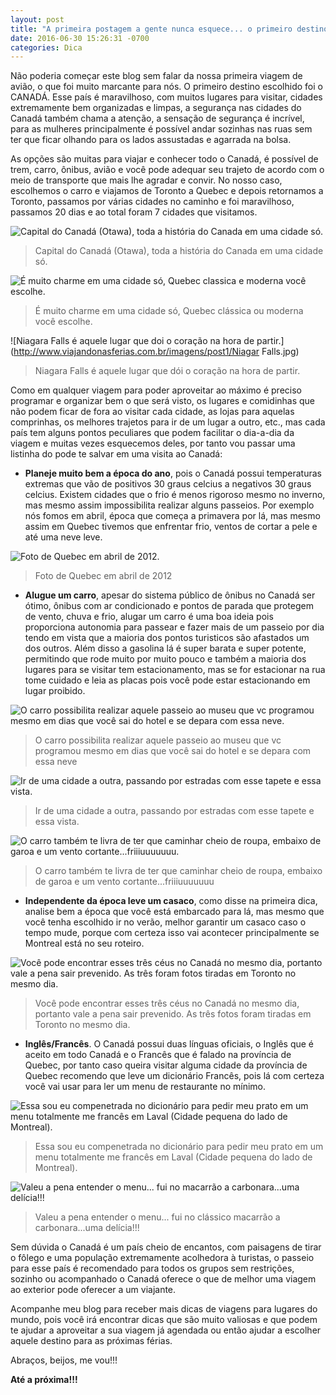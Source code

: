 ```yaml
---
layout: post
title: "A primeira postagem a gente nunca esquece... o primeiro destino internacional também não!"
date: 2016-06-30 15:26:31 -0700
categories: Dica
---
```




Não poderia começar este blog sem falar da nossa primeira viagem de avião, o que foi muito marcante para nós. O primeiro destino escolhido foi o CANADÁ.
Esse país é maravilhoso, com muitos lugares para visitar, cidades extremamente bem organizadas e limpas, a segurança nas cidades do Canadá também chama a atenção, a sensação de segurança é incrível, para as mulheres principalmente é possível andar sozinhas nas ruas sem ter que ficar olhando para os lados assustadas e agarrada na bolsa.  

As opções são muitas para viajar e conhecer todo o Canadá, é possível de trem, carro, ônibus, avião e você pode adequar seu trajeto de acordo com o meio de transporte que mais lhe agradar e convir. No nosso caso, escolhemos o carro e viajamos de Toronto a Quebec e depois retornamos a Toronto, passamos por várias cidades no caminho e foi maravilhoso, passamos 20 dias e ao total foram 7 cidades que visitamos.

![Capital do Canadá (Otawa), toda a história do Canada em uma cidade só.](http://www.viajandonasferias.com.br/imagens/post1/Otawa.jpg)
> Capital do Canadá (Otawa), toda a história do Canada em uma cidade só.

![É muito charme em uma cidade só, Quebec classica e moderna você escolhe.](http://www.viajandonasferias.com.br/imagens/post1/Quebec.jpg)
> É muito charme em uma cidade só, Quebec clássica ou moderna você escolhe.

![Niagara Falls é aquele lugar que doi o coração na hora de partir.](http://www.viajandonasferias.com.br/imagens/post1/Niagar Falls.jpg)
> Niagara Falls é aquele lugar que dói o coração na hora de partir.

Como em qualquer viagem para poder aproveitar ao máximo é preciso programar e organizar bem o que será visto, os lugares e comidinhas que não podem ficar de fora ao visitar cada cidade, as lojas para aquelas comprinhas, os melhores trajetos para ir de um lugar a outro, etc., mas cada país tem alguns pontos peculiares que podem facilitar o dia-a-dia da viagem e muitas vezes esquecemos deles, por tanto vou passar uma listinha do pode te salvar em uma visita ao Canadá:

*	**Planeje muito bem a época do ano**, pois o Canadá possui temperaturas extremas que vão de positivos 30 graus celcius a negativos 30 graus celcius. Existem cidades que o frio é menos rigoroso mesmo no inverno, mas mesmo assim impossibilita realizar alguns passeios. Por exemplo nós fomos em abril, época que começa a primavera por lá, mas mesmo assim em Quebec tivemos que enfrentar frio, ventos de cortar a pele e até uma neve leve.
	
![Foto de Quebec em abril de 2012.](http://www.viajandonasferias.com.br/imagens/post1/DSCF1017.jpg)
> Foto de Quebec em abril de 2012


*	**Alugue um carro**, apesar do sistema público de ônibus no Canadá ser ótimo, ônibus com ar condicionado e pontos de parada que protegem de vento, chuva e frio, alugar um carro é uma boa ideia pois proporciona autonomia para passear e fazer mais de um passeio por dia tendo em vista que a maioria dos pontos turisticos são afastados um dos outros. Além disso a gasolina lá é super barata e super potente, permitindo que rode muito por muito pouco e também a maioria dos lugares para se visitar tem estacionamento, mas se for estacionar na rua tome cuidado e leia as placas pois você pode estar estacionando em lugar proibido.

![O carro possibilita realizar aquele passeio ao museu que vc programou mesmo em dias que você sai do hotel e se depara com essa neve.](http://www.viajandonasferias.com.br/imagens/post1/DSCF1005.jpg)
> O carro possibilita realizar aquele passeio ao museu que vc programou mesmo em dias que você sai do hotel e se depara com essa neve

![Ir de uma cidade a outra, passando por estradas com esse tapete e essa vista.](http://www.viajandonasferias.com.br/imagens/post1/carro1-.jpg)
> Ir de uma cidade a outra, passando por estradas com esse tapete e essa vista.

![O carro também te livra de ter que caminhar cheio de roupa, embaixo de garoa e um vento cortante...friiiuuuuuuu.](http://www.viajandonasferias.com.br/imagens/post1/carro2.jpg)
> O carro também te livra de ter que caminhar cheio de roupa, embaixo de garoa e um vento cortante...friiiuuuuuuu

* **Independente da época leve um casaco**, como disse na primeira dica, analise bem a época que você está embarcado para lá, mas mesmo que você tenha escolhido ir no verão, melhor garantir um casaco caso o tempo mude, porque com certeza isso vai acontecer principalmente se Montreal está no seu roteiro. 	
 
![Você pode encontrar esses três céus no Canadá no mesmo dia, portanto vale a pena sair prevenido. As três foram fotos tiradas em Toronto no mesmo dia.](http://www.viajandonasferias.com.br/imagens/post1/clima.jpg)
> Você pode encontrar esses três céus no Canadá no mesmo dia, portanto vale a pena sair prevenido. As três fotos foram tiradas em Toronto no mesmo dia.


* **Inglês/Francês**. O Canadá possui duas línguas oficiais, o Inglês que é aceito em todo Canadá e o Francês que é falado na província de Quebec, por tanto caso queira visitar alguma cidade da província de Quebec recomendo que leve um dicionário Francês, pois lá com certeza você vai usar para ler um menu de restaurante no mínimo. 

![Essa sou eu compenetrada no dicionário para pedir meu prato em um menu totalmente me francês em Laval (Cidade pequena do lado de Montreal).](http://www.viajandonasferias.com.br/imagens/post1/ingles_frances.jpg)
> Essa sou eu compenetrada no dicionário para pedir meu prato em um menu totalmente me francês em Laval (Cidade pequena do lado de Montreal).

![Valeu a pena entender o menu... fui no macarrão a carbonara...uma delícia!!!](http://www.viajandonasferias.com.br/imagens/post1/ingles_frances1.jpg)
> Valeu a pena entender o menu... fui no clássico macarrão a carbonara...uma delícia!!!

Sem dúvida o Canadá é um país cheio de encantos, com paisagens de tirar o fôlego e uma população extremamente acolhedora à turistas, o passeio para esse país é recomendado para todos os grupos sem restrições, sozinho ou acompanhado o Canadá oferece o que de melhor uma viagem ao exterior pode oferecer a um viajante.

Acompanhe meu blog para receber mais dicas de viagens para lugares do mundo, pois você irá encontrar dicas que são muito valiosas e que podem te ajudar a aproveitar a sua viagem já agendada ou então ajudar a escolher aquele destino para as próximas férias.

Abraços, beijos, me vou!!!

**Até a próxima!!!**
